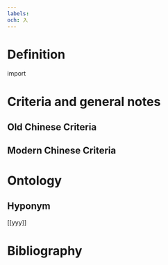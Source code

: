 ```yaml
---
labels: 
och: 入
---
```


# Definition
import
# Criteria and general notes
## Old Chinese Criteria

## Modern Chinese Criteria

# Ontology

## Hyponym
[[yyy]]
# Bibliography